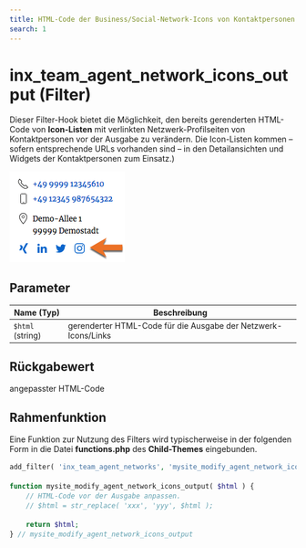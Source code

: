 ```yaml
---
title: HTML-Code der Business/Social-Network-Icons von Kontaktpersonen (Filter)
search: 1
---
```


# inx_team_agent_network_icons_output (Filter)

Dieser Filter-Hook bietet die Möglichkeit, den bereits gerenderten HTML-Code von **Icon-Listen** mit verlinkten Netzwerk-Profilseiten von Kontaktpersonen vor der Ausgabe zu verändern. Die Icon-Listen kommen – sofern entsprechende URLs vorhanden sind – in den Detailansichten und Widgets der Kontaktpersonen zum Einsatz.)

![Netwerk-Icons in Kontakt-Widgets](../assets/scst-network-icons-1.gif)

## Parameter

| Name (Typ) | Beschreibung |
| ---------- | ------------ |
| `$html` (string) | gerenderter HTML-Code für die Ausgabe der Netzwerk-Icons/Links |

## Rückgabewert

angepasster HTML-Code

## Rahmenfunktion

Eine Funktion zur Nutzung des Filters wird typischerweise in der folgenden Form in die Datei **functions.php** des **Child-Themes** eingebunden.

```php
add_filter( 'inx_team_agent_networks', 'mysite_modify_agent_network_icons_output' );

function mysite_modify_agent_network_icons_output( $html ) {
	// HTML-Code vor der Ausgabe anpassen.
	// $html = str_replace( 'xxx', 'yyy', $html );

	return $html;
} // mysite_modify_agent_network_icons_output
```